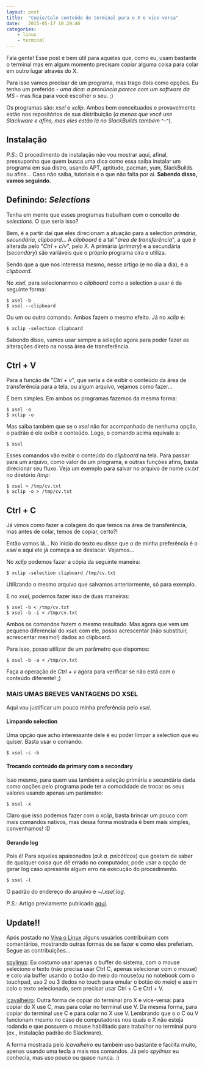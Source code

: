 ```yaml
---
layout: post
title:  "Copie/Cole conteúdo do terminal para o X e vice-versa"
date:   2015-05-17 10:29:46
categories:
    - linux
    - terminal
---
```


Fala gente! Esse post é bem útil para aqueles que, como eu, usam bastante o terminal mas em algum momento precisam copiar alguma coisa para colar em outro lugar através do X.

Para isso vamos precisar de um programa, mas trago dois como opções. Eu tenho um preferido - *uma dica: a pronúncia parece com um software da MS* - mas fica para você escolher o seu. ;)

Os programas são<!--more-->: *xsel* e *xclip*. Ambos bem conceituados e provavelmente estão nos repositórios de sua distribuição (*a menos que você use Slackware e afins, mas eles estão lá no SlackBuilds também* ^-^).

## Instalação

*P.S.*: O procedimento de instalação não vou mostrar aqui, afinal, pressuponho que quem busca uma dica como essa saiba instalar um programa em sua distro, usando APT, aptitude, pacman, yum, SlackBuilds ou afins... Caso não saiba, tutoriais é o que não falta por ai. **Sabendo disso, vamos seguindo.**

## Definindo: *Selections*

Tenha em mente que esses programas trabalham com o conceito de *selections*.
O que seria isso?

Bem, é a partir daí que eles direcionam a atuação para a selection *primária*, *secundária*, *clipboard*... A *clipboard* é a tal "*área de transferência*", a que é alterada pelo "*Ctrl + c/v*", pelo X. A primária (*primary*) e a secundária (*secondary*) são variáveis que o próprio programa cira e utiliza.

Sendo que a que nos interessa mesmo, nesse artigo (e no dia a dia), é a *clipboard*.

No *xsel*, para selecionarmos o *clipboard* como a selection a usar é da seguinte forma:

```
$ xsel -b
$ xsel --clipboard
```

Ou um ou outro comando. Ambos fazem o mesmo efeito. Já no *xclip* é:

```
$ xclip -selection clipboard
```

Sabendo disso, vamos usar sempre a seleção agora para poder fazer as alterações direto na nossa área de transferência.

## Ctrl + V

Para a função de "*Ctrl + v*", que seria a de exibir o conteúdo da área de transferência para a tela, ou algum arquivo, vejamos como fazer...

É bem simples. Em ambos os programas fazemos da mesma forma:

```
$ xsel -o
$ xclip -o
```

Mas saiba também que se o *xsel* não for acompanhado de nenhuma opção, o padrão é ele exibir o conteúdo. Logo, o comando acima equivale a:

```
$ xsel
```

Esses comandos vão exibir o conteúdo do *clipboard* na tela. Para passar para um arquivo, como valor de um programa, e outras funções afins, basta direcionar seu fluxo. Veja um exemplo para salvar no arquivo de nome *cv.txt* no diretório */tmp*:

```
$ xsel > /tmp/cv.txt
$ xclip -o > /tmp/cv.txt
```

## Ctrl + C

Já vimos como fazer a colagem do que temos na área de transferência, mas antes de colar, temos de copiar, certo?!

Então vamos lá... No início do texto eu disse que o de minha preferência é o *xsel* e aqui ele já começa a se destacar. Vejamos...

No *xclip* podemos fazer a cópia da seguinte maneira:

```
$ xclip -selection clipboard /tmp/cv.txt
```

Utilizando o mesmo arquivo que salvamos anteriormente, só para exemplo.

E no *xsel*, podemos fazer isso de duas maneiras:

```
$ xsel -b < /tmp/cv.txt
$ xsel -b -i < /tmp/cv.txt
```

Ambos os comandos fazem o mesmo resultado. Mas agora que vem um pequeno diferencial do *xsel*: com ele, posso acrescentar (não substituir, acrescentar mesmo!) dados ao clipboard.

Para isso, posso utilizar de um parâmetro que dispomos:

```
$ xsel -b -a < /tmp/cv.txt
```

Faça a operação de *Ctrl + v* agora para verificar se não está com o conteúdo diferente! ;)

### MAIS UMAS BREVES VANTAGENS DO XSEL

Aqui vou justificar um pouco minha preferência pelo *xsel*.

#### Limpando selection

Uma opção que acho interessante dele é eu poder limpar a selection que eu quiser. Basta usar o comando:

```
$ xsel -c -b
```

#### Trocando conteúdo da primary com a secondary

Isso mesmo, para quem usa também a seleção primária e secundária dada como opções pelo programa pode ter a comodidade de trocar os seus valores usando apenas um parâmetro:

```
$ xsel -x
```

Claro que isso podemos fazer com o *xclip*, basta brincar um pouco com mais comandos nativos, mas dessa forma mostrada é bem mais simples, convenhamos! :D

#### Gerando log

Pois é! Para aqueles apaixonados (*a.k.a. psicóticos*) que gostam de saber de qualquer coisa que dê errado no computador, pode usar a opção de gerar log caso apresente algum erro na execução do procedimento.

```
$ xsel -l
```

O padrão do endereço do arquivo é *~/.xsel.log*.

*P.S.*: Artigo previamente publicado [aqui](http://www.vivaolinux.com.br/artigo/CopieCole-conteudo-do-terminal-para-o-X-e-vice-versa/ "Artigo no Viva o Linux").

## Update!!

Após postado no [Viva o Linux](http://www.vivaolinux.com.br/artigo/CopieCole-conteudo-do-terminal-para-o-X-e-vice-versa/ "Artigo no Viva o Linux") alguns usuários contribuiram com comentários, mostrando outras formas de se fazer e como eles preferiam. Segue as contribuições...

[spylinux](http://www.vivaolinux.com.br/~spylinux "Usuário no Viva o Linux"): Eu costumo usar apenas o buffer do sistema, com o mouse seleciono o texto (não precisa usar Ctrl C, apenas selecionar com o mouse) e colo via buffer usando o botão do meio do mouse(ou no notebook com o touchpad, uso 2 ou 3 dedos no touch para emular o botão do meio) e assim colo o texto selecionado, sem precisar usar Ctrl + C e Ctrl + V.

[lcavalheiro](http://www.vivaolinux.com.br/~lcavalheiro "Usuário no Viva o Linux"): Outra forma de copiar do terminal pro X e vice-versa: para copiar do X use C, mas para colar no terminal use V. Da mesma forma, para copiar do terminal use C e para colar no X use V. Lembrando que o o C ou V funcionam mesmo no caso de computadores nos quais o X não esteja rodando e que possuem o mouse habilitado para trabalhar no terminal puro (ex., instalação padrão do Slackware).

A forma mostrada pelo *lcavalheiro* eu também uso bastante e facilita muito, apenas usando uma tecla a mais nos comandos. Já pelo *spylinux* eu conhecia, mas uso pouco ou quase nunca. :)